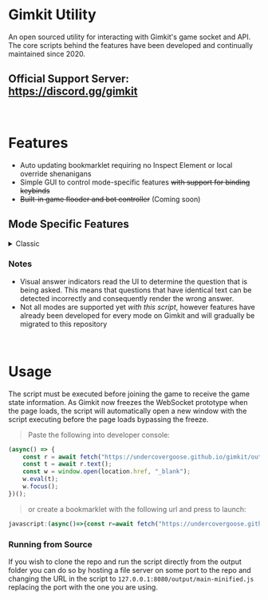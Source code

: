 # Gimkit Utility
An open sourced utility for interacting with Gimkit's game socket and API. The core scripts behind the features have been developed and continually maintained since 2020.

## Official Support Server: https://discord.gg/gimkit
<br>

# Features
- Auto updating bookmarklet requiring no Inspect Element or local override shenanigans
- Simple GUI to control mode-specific features ~~with support for binding keybinds~~
- ~~Built-in game flooder and bot controller~~ (Coming soon)

## Mode Specific Features
<details>
  <summary>Classic</summary>

- Auto Answer
  - Automatically answer the questions correctly with configurable delay, accuracy, and question selection.
- Answer Once
  - Answers a question correctly once
- Highlight Answers
  - Changes the background of the correct answer to `#1e90ff`
- Input Answers
  - Changes the placeholder in the answer field to the correct answer
- Hidden Answers
  - Displays the MCQ index of the correct answer in the title of the page, or the answer to a typing question
- Auto Upgrade
  - Automatically buys the next upgrade when possible with the ability to toggle upgrades to purchase

</details>

### Notes
- Visual answer indicators read the UI to determine the question that is being asked. This means that questions that have identical text can be detected incorrectly and consequently render the wrong answer.
- Not all modes are supported yet _with this script_, however features have already been developed for every mode on Gimkit and will gradually be migrated to this repository

<br>

# Usage
The script must be executed before joining the game to receive the game state information. As Gimkit now freezes the WebSocket prototype when the page loads, the script will automatically open a new window with the script executing before the page loads bypassing the freeze.

> Paste the following into developer console:
```javascript
(async() => {
	const r = await fetch("https://undercovergoose.github.io/gimkit/output/main-minified.js");
	const t = await r.text();
	const w = window.open(location.href, "_blank");
	w.eval(t);
	w.focus();
})();
```
> or create a bookmarklet with the following url and press to launch:
```javascript
javascript:(async()=>{const r=await fetch("https://undercovergoose.github.io/gimkit/output/main-minified.js");const t=await r.text();const w=window.open(location.href,"_blank");w.eval(t);w.focus();})();void 0
```

### Running from Source
If you wish to clone the repo and run the script directly from the output folder you can do so by hosting a file server on some port to the repo and changing the URL in the script to `127.0.0.1:8080/output/main-minified.js` replacing the port with the one you are using.